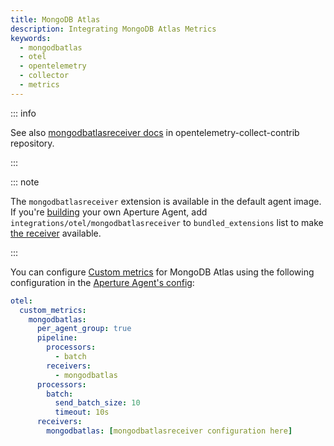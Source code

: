 ```yaml
---
title: MongoDB Atlas
description: Integrating MongoDB Atlas Metrics
keywords:
  - mongodbatlas
  - otel
  - opentelemetry
  - collector
  - metrics
---
```


::: info

See also [mongodbatlasreceiver docs][receiver] in opentelemetry-collect-contrib
repository.

:::

::: note

The `mongodbatlasreceiver` extension is available in the default agent image. If
you're [building][build] your own Aperture Agent, add
`integrations/otel/mongodbatlasreceiver` to `bundled_extensions` list to make
[the receiver][receiver] available.

:::

You can configure [Custom metrics][custom-metrics] for MongoDB Atlas using the
following configuration in the [Aperture Agent's config][agent-config]:

```yaml
otel:
  custom_metrics:
    mongodbatlas:
      per_agent_group: true
      pipeline:
        processors:
          - batch
        receivers:
          - mongodbatlas
      processors:
        batch:
          send_batch_size: 10
          timeout: 10s
      receivers:
        mongodbatlas: [mongodbatlasreceiver configuration here]
```

[build]: /reference/aperturectl/build/agent/agent.md
[receiver]:
  https://github.com/open-telemetry/opentelemetry-collector-contrib/tree/main/receiver/mongodbatlasreceiver
[custom-metrics]: /reference/configuration/agent.md#custom-metrics-config
[agent-config]: /reference/configuration/agent.md#agent-o-t-e-l-config
